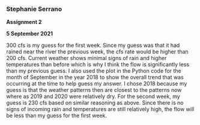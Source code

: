 ### Stephanie Serrano
**Assignment 2**

**5 September 2021**

300 cfs is my guess for the first week. Since my guess was that it had rained near the river the previous week, the cfs rate would be higher than 200 cfs. Current weather shows minimal signs of rain and higher temperatures than before which is why I think the flow is significantly less than my previous guess. I also used the plot in the Python code for the month of September in the year 2018 to show the overall trend that was occurring at the time to help guess my answer. I chose 2018 because my guess is that the weather patterns then are closest to the patterns now where as 2019 and 2020 were relatively dry. For the second week, my guess is 230 cfs based on similar reasoning as above. Since there is no signs of incoming rain and temperatures are still relatively high, the flow will be less than my guess for the first week. 